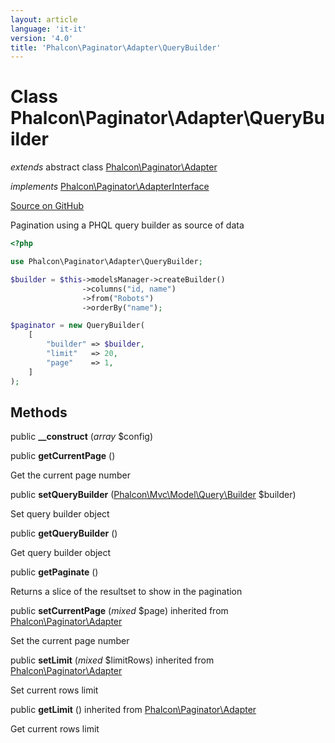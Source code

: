 ```yaml
---
layout: article
language: 'it-it'
version: '4.0'
title: 'Phalcon\Paginator\Adapter\QueryBuilder'
---
```


# Class **Phalcon\Paginator\Adapter\QueryBuilder**

*extends* abstract class [Phalcon\Paginator\Adapter](api/Phalcon_Paginator_Adapter)

*implements* [Phalcon\Paginator\AdapterInterface](api/Phalcon_Paginator_AdapterInterface)

<a href="https://github.com/phalcon/cphalcon/tree/v4.0.0/phalcon/paginator/adapter/querybuilder.zep" class="btn btn-default btn-sm">Source on GitHub</a>

Pagination using a PHQL query builder as source of data

```php
<?php

use Phalcon\Paginator\Adapter\QueryBuilder;

$builder = $this->modelsManager->createBuilder()
                ->columns("id, name")
                ->from("Robots")
                ->orderBy("name");

$paginator = new QueryBuilder(
    [
        "builder" => $builder,
        "limit"   => 20,
        "page"    => 1,
    ]
);

```

## Methods

public **__construct** (*array* $config)

public **getCurrentPage** ()

Get the current page number

public **setQueryBuilder** ([Phalcon\Mvc\Model\Query\Builder](api/Phalcon_Mvc_Model_Query_Builder) $builder)

Set query builder object

public **getQueryBuilder** ()

Get query builder object

public **getPaginate** ()

Returns a slice of the resultset to show in the pagination

public **setCurrentPage** (*mixed* $page) inherited from [Phalcon\Paginator\Adapter](api/Phalcon_Paginator_Adapter)

Set the current page number

public **setLimit** (*mixed* $limitRows) inherited from [Phalcon\Paginator\Adapter](api/Phalcon_Paginator_Adapter)

Set current rows limit

public **getLimit** () inherited from [Phalcon\Paginator\Adapter](api/Phalcon_Paginator_Adapter)

Get current rows limit